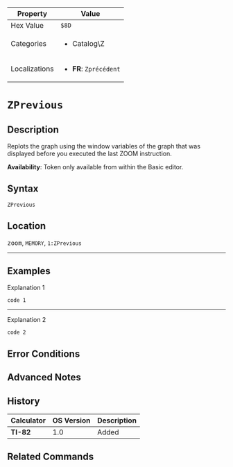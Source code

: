 | Property      | Value |
|---------------|-------|
| Hex Value     | `$8D`|
| Categories    | <ul><li>Catalog\Z</li></ul> |
| Localizations | <ul><li><b>FR</b>: `Zprécédent`</li></ul> |

# `ZPrevious`

## Description
Replots the graph using the window variables of the graph that was displayed before you executed the last ZOOM instruction.


<b>Availability</b>: Token only available from within the Basic editor.

## Syntax
`ZPrevious`

## Location
<kbd>zoom</kbd>, `MEMORY`, `1:ZPrevious`
<hr>

## Examples

Explanation 1
```ti-basic
code 1
```
---
Explanation 2
```ti-basic
code 2
```

## Error Conditions


## Advanced Notes


## History
| Calculator | OS Version | Description |
|------------|------------|-------------|
| <b>TI-82</b> | 1.0 | Added

## Related Commands

    